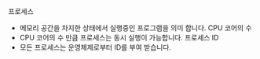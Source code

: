 프로세스
- 메모리 공간을 차지한 상태에서 실행중인 프로그램을 의미 합니다.
CPU 코어의 수
- CPU 코어의 수 만큼 프로세스는 동시 실행이 가능합니다.
프로세스 ID
- 모든 프로세스는 운영체제로부터 ID를 부여 받습니다.